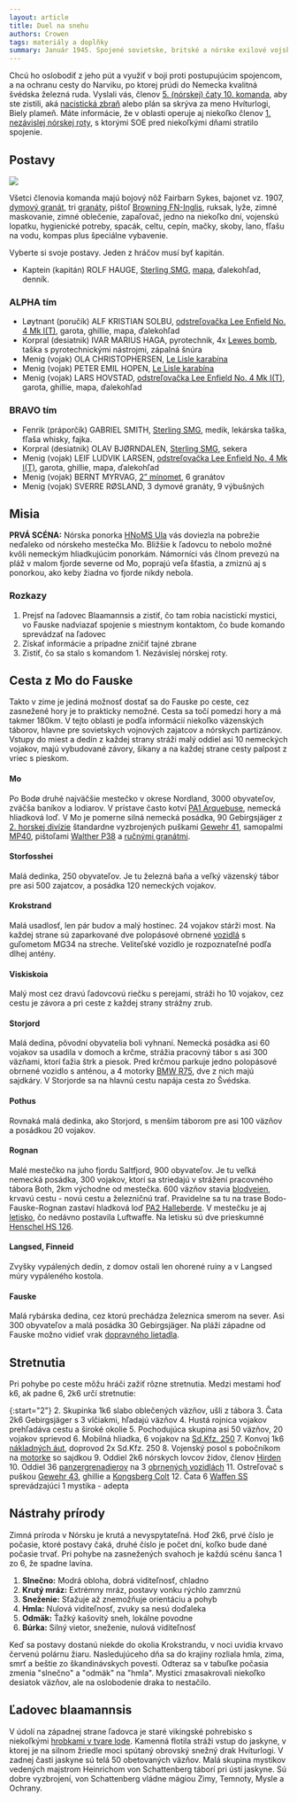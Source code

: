 ```yaml
---
layout: article
title: Duel na snehu
authors: Crowen
tags: materiály a doplňky
summary: Január 1945. Spojené sovietske, britské a nórske exilové vojská postupujú cez Finnmark ďalej do Nemeckom okupovaného Nórska. Britské SOE, Oddelenie pre zvláštne operácie, má informáciu, že nacistickí mystici Nebelwandler (Pútnici v hmle), hľadajú úkryt legendárneho draka Hvíturlogiho na svahoch ľadovca Blaamannsis.
---
```


Chcú ho oslobodiť z jeho pút a využiť v boji proti postupujúcim spojencom, a na ochranu cesty do Narviku, po ktorej prúdi do Nemecka kvalitná švédska železná ruda. Vyslali vás, členov [5. (nórskej) čaty 10. komanda](https://en.wikipedia.org/wiki/No._10_%28Inter-Allied%29_Commando#No._5_%28Norwegian%29_Troop), aby ste zistili, aká [nacistická zbraň](https://en.wikipedia.org/wiki/Wunderwaffe) alebo plán sa skrýva za meno Hvíturlogi, Biely plameň. Máte informácie, že v oblasti operuje aj niekoľko členov [1. nezávislej nórskej roty](https://en.wikipedia.org/wiki/Norwegian_Independent_Company_1), s ktorými SOE pred niekoľkými dňami stratilo spojenie.

## Postavy

![](duel-na-snehu-mapa.jpg)

Všetci členovia komanda majú bojový nôž Fairbarn Sykes, bajonet vz. 1907, [dymový granát](https://en.wikipedia.org/wiki/No_77_grenade), tri [granáty](https://en.wikipedia.org/wiki/Mills_bomb), pištoľ [Browning FN-Inglis](https://en.wikipedia.org/wiki/Browning_Hi-Power), ruksak, lyže, zimné maskovanie, zimné oblečenie, zapaľovač, jedno na niekoľko dní, vojenskú lopatku, hygienické potreby, spacák, celtu, cepín, mačky, skoby, lano, fľašu na vodu, kompas plus špeciálne vybavenie.

Vyberte si svoje postavy. Jeden z hráčov musí byť kapitán.

- Kaptein (kapitán) ROLF HAUGE, [Sterling SMG](https://en.wikipedia.org/wiki/Sterling_submachine_gun), [mapa](https://www.ibiblio.org/hyperwar/UN/UK/UK-NWE-Norway/maps/UK-NWE-Norway-8b.jpg), ďalekohľad, denník.

### ALPHA tím

- Løytnant (poručík) ALF KRISTIAN SOLBU, [odstreľovačka Lee Enfield No. 4 Mk I(T)](https://en.wikipedia.org/wiki/Lee%2525E2%252580%252593Enfield#Sniper_rifles), garota, ghillie, mapa, ďalekohľad
- Korpral (desiatnik) IVAR MARIUS HAGA, pyrotechnik, 4x [Lewes bomb](https://en.wikipedia.org/wiki/Lewes_bomb), taška s pyrotechnickými nástrojmi, zápalná šnúra
- Menig (vojak) OLA CHRISTOPHERSEN,  [Le Lisle karabína](https://en.wikipedia.org/wiki/De_Lisle_Carbine)
- Menig (vojak) PETER EMIL HOPEN,  [Le Lisle karabína](https://en.wikipedia.org/wiki/De_Lisle_Carbine)
- Menig (vojak) LARS HOVSTAD,  [odstreľovačka Lee Enfield No. 4 Mk I(T)](https://en.wikipedia.org/wiki/Lee%2525E2%252580%252593Enfield#Sniper_rifles), garota, ghillie, mapa, ďalekohľad

### BRAVO tím

- Fenrik (práporčík) GABRIEL SMITH, [Sterling SMG](https://en.wikipedia.org/wiki/Sterling_submachine_gun), medik, lekárska taška, fľaša whisky, fajka.
- Korpral (desiatnik) OLAV BJØRNDALEN, [Sterling SMG](https://en.wikipedia.org/wiki/Sterling_submachine_gun), sekera
- Menig (vojak) LEIF LUDVIK LARSEN,  [odstreľovačka Lee Enfield No. 4 Mk I(T)](https://en.wikipedia.org/wiki/Lee%2525E2%252580%252593Enfield#Sniper_rifles), garota, ghillie, mapa, ďalekohľad
- Menig (vojak) BERNT MYRVAG,  [2” mínomet](https://en.wikipedia.org/wiki/Two-inch_mortar), 6 granátov
- Menig (vojak) SVERRE RØSLAND, 3 dymové granáty, 9 výbušných

## Misia

__PRVÁ SCÉNA:__ Nórska ponorka [HNoMS Ula](https://en.wikipedia.org/wiki/HNoMS_Ula_%281943%29) vás doviezla na pobrežie neďaleko od nórskeho mestečka Mo. Bližšie k ľadovcu to nebolo možné kvôli nemeckým hliadkujúcim ponorkám. Námorníci vás člnom prevezú na pláž v malom fjorde severne od Mo, poprajú veľa šťastia, a zmiznú aj s ponorkou, ako keby žiadna vo fjorde nikdy nebola.

### Rozkazy

1. Prejsť na ľadovec Blaamannsis a zistiť, čo tam robia nacistickí mystici, vo Fauske nadviazať spojenie s miestnym kontaktom, čo bude komando sprevádzať na ľadovec
2. Získať informácie a prípadne zničiť tajné zbrane
3. Zistiť, čo sa stalo s komandom 1. Nezávislej nórskej roty.

## Cesta z Mo do Fauske

Takto v zime je jediná možnosť dostať sa do Fauske po ceste, cez zasnežené hory je to prakticky nemožné. Cesta sa točí pomedzi hory a má takmer 180km. V tejto oblasti je podľa informácií niekoľko väzenských táborov, hlavne pre sovietskych vojnových zajatcov a nórskych partizánov. Vstupy do miest a dedín z každej strany stráži malý oddiel asi 10 nemeckých vojakov, majú vybudované závory, šikany a na každej strane cesty palpost z vriec s pieskom.

#### Mo
Po Bodø druhé najväčšie mestečko v okrese Nordland, 3000 obyvateľov, zväčša baníkov a lodiarov. V prístave často kotví [PA1 Arquebuse](https://en.wikipedia.org/wiki/Flower-class_corvette), nemecká hliadková loď. V Mo je pomerne silná nemecká posádka, 90 Gebirgsjäger z [2. horskej divízie](https://en.wikipedia.org/wiki/2nd_Mountain_Division_(Wehrmacht)) štandardne vyzbrojených puškami [Gewehr 41](https://en.wikipedia.org/wiki/Gewehr_41), samopalmi [MP40](https://en.wikipedia.org/wiki/MP_40), pištoľami [Walther P38](https://en.wikipedia.org/wiki/Walther_P38) a [ručnými granátmi](https://en.wikipedia.org/w/index.php?title%253DStielhandgranate%2526useskin%253Dvector#Model_1943).

#### Storfosshei
Malá dedinka, 250 obyvateľov. Je tu železná baňa a veľký väzenský tábor pre asi 500 zajatcov, a posádka 120 nemeckých vojakov.

#### Krokstrand
Malá usadlosť, len pár budov a malý hostinec. 24 vojakov stárži most. Na každej strane sú zaparkované dve polopásové obrnené [vozidlá](https://en.wikipedia.org/wiki/Sd.Kfz._250) s guľometom MG34 na streche. Veliteľské vozidlo je rozpoznateľné podľa dlhej antény.

#### Viskiskoia
Malý most cez dravú ľadovcovú riečku s perejami, stráži ho 10 vojakov, cez cestu je závora a pri ceste z každej strany strážny zrub.

#### Storjord
Malá dedina, pôvodní obyvatelia boli vyhnaní. Nemecká posádka asi 60 vojakov sa usadila v domoch a krčme, strážia pracovný tábor s asi 300 väzňami, ktorí ťažia štrk a piesok. Pred krčmou parkuje jedno polopásové obrnené vozidlo s anténou, a 4 motorky [BMW R75](https://en.wikipedia.org/wiki/BMW_R75), dve z nich majú sajdkáry. V Storjorde sa na hlavnú cestu napája cesta zo Švédska.

#### Pothus
Rovnaká malá dedinka, ako Storjord, s menším táborom pre asi 100 väzňov a posádkou 20 vojakov.

#### Rognan
Malé mestečko na juho fjordu Saltfjord, 900 obyvateľov. Je tu veľká nemecká posádka, 300 vojakov, ktorí sa striedajú v strážení pracovného tábora Both, 2km východne od mestečka. 600 väzňov stavia [blodveien](https://en.wikipedia.org/wiki/Blood_Road), krvavú cestu - novú cestu a železničnú trať. Pravidelne sa tu na trase Bodo-Fauske-Rognan zastaví hladková loď [PA2 Halleberde](https://en.wikipedia.org/wiki/German_patrol_boat_PA_2). V mestečku je aj [letisko](https://en.wikipedia.org/wiki/Rognan_Airport), čo nedávno postavila Luftwaffe. Na letisku sú dve prieskumné [Henschel HS 126](https://en.wikipedia.org/wiki/Henschel_Hs_126).

#### Langsed, Finneid
Zvyšky vypálených dedín, z domov ostali len ohorené ruiny a v Langsed múry vypáleného kostola.

#### Fauske
Malá rybárska dedina, cez ktorú prechádza železnica smerom na sever. Asi 300 obyvateľov a malá posádka 30 Gebirgsjäger. Na pláži západne od Fauske možno vidieť vrak [dopravného lietadla](https://en.wikipedia.org/wiki/Dornier_Do_26).

## Stretnutia

Pri pohybe po ceste môžu hráči zažiť rôzne stretnutia. Medzi mestami hoď k6, ak padne 6, 2k6 určí stretnutie:

{:start="2"}
2. Skupinka 1k6 slabo oblečených väzňov, ušli z tábora
3. Čata 2k6 Gebirgsjäger s 3 vlčiakmi, hľadajú väzňov
4. Hustá rojnica vojakov prehľadáva cestu a široké okolie
5. Pochodujúca skupina asi 50 väzňov, 20 vojakov sprievod
6. Mobilná hliadka, 6 vojakov na [Sd.Kfz. 250](https://en.wikipedia.org/wiki/Sd.Kfz._250)
7. Konvoj 1k6 [nákladných áut](https://en.wikipedia.org/wiki/Mercedes-Benz_L3000), doprovod 2x Sd.Kfz. 250
8. Vojenský posol s pobočníkom na [motorke](https://en.wikipedia.org/wiki/BMW_R75) so sajdkou
9. Oddiel 2k6 nórskych lovcov židov, členov [Hirden](https://en.wikipedia.org/wiki/Hirden?wprov%253Dsfla1)
10. Oddiel 36 [panzergrenadierov](https://en.wikipedia.org/wiki/Panzergrenadier?wprov%253Dsfla1) na 3 [obrnených vozidlách](https://en.wikipedia.org/wiki/Sd.Kfz._251?wprov%253Dsfla1)
11. Ostreľovač s puškou [Gewehr 43](https://en.wikipedia.org/wiki/Gewehr_43), ghillie a [Kongsberg Colt](https://en.wikipedia.org/wiki/Kongsberg_Colt)
12. Čata 6 [Waffen SS](https://en.wikipedia.org/wiki/Waffen-SS) sprevádzajúci 1 mystika - adepta

## Nástrahy prírody

Zimná príroda v Nórsku je krutá a nevyspytateľná. Hoď 2k6, prvé číslo je počasie, ktoré postavy čaká, druhé číslo je počet dní, koľko bude dané počasie trvať. Pri pohybe na zasnežených svahoch je každú scénu šanca 1 zo 6, že spadne lavína.

1. __Slnečno:__ Modrá obloha, dobrá viditeľnosť, chladno 
2. __Krutý mráz:__ Extrémny mráz, postavy vonku rýchlo zamrznú 
3. __Sneženie:__ Sťažuje až znemožňuje orientáciu a pohyb 
4. __Hmla:__ Nulová viditeľnosť, zvuky sa nesú doďaleka 
5. __Odmäk:__ Ťažký kašovitý sneh, lokálne povodne 
6. __Búrka:__ Silný vietor, sneženie, nulová viditeľnosť 

Keď sa postavy  dostanú niekde do okolia Krokstrandu, v noci uvidia krvavo červenú polárnu žiaru. Nasledujúceho dňa sa do krajiny rozliala hmla, zima, smrť a beštie zo škandinávskych povestí. Odteraz sa v tabuľke počasia zmenia "slnečno" a "odmäk" na "hmla". Mystici zmasakrovali niekoľko desiatok väzňov, ale na oslobodenie draka to nestačilo.

## Ľadovec blaamannsis

V údolí na západnej strane ľadovca je staré vikingské pohrebisko s niekoľkými [hrobkami v tvare lode](https://en.wikipedia.org/wiki/Stone_ship). Kamenná flotila stráži vstup do jaskyne, v ktorej je na silnom žriedle moci spútaný obrovský snežný drak Hvíturlogi. V zadnej časti jaskyne sú telá 50 obetovaných väzňov. Malá skupina mystikov vedených majstrom Heinrichom von Schattenberg táborí pri ústí jaskyne. Sú dobre vyzbrojení, von Schattenberg vládne mágiou Zimy, Temnoty, Mysle a Ochrany.

<!-- wikipedia preview -->
<script src="https://unpkg.com/wikipedia-preview@1.8.0/dist/wikipedia-preview.production.js"></script>
<script type="text/javascript">
    wikipediaPreview.init({
        popupContainer: document.querySelector('.mainframe'),
        detectLinks: true
    })
</script>
<style>
    .wikipediapreview-body p {
        font: inherit;
        font-family: 'Source Sans Pro', sans-serif;
        color: inherit;
        text-align: left;
    }
</style>
